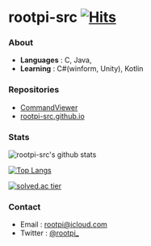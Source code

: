 # rootpi-src [![Hits](https://hits.seeyoufarm.com/api/count/incr/badge.svg?url=https%3A%2F%2Fgithub.com%2Frootpi-src&count_bg=%2379C83D&title_bg=%23555555&icon=&icon_color=%23E7E7E7&title=hits&edge_flat=false)](https://hits.seeyoufarm.com)

### About
- **Languages** : C, Java, 
- **Learning** : C#(winform, Unity), Kotlin

### Repositories
- [CommandViewer](https://github.com/rootpi-src/CommandViewer)
- [rootpi-src.github.io](https://rootpi-src.github.io/)

### Stats
![rootpi-src's github stats](https://github-readme-stats.vercel.app/api?username=rootpi-src&show_icons=true)

[![Top Langs](https://github-readme-stats.vercel.app/api/top-langs/?username=rootpi-src&exclude_repo=rootpi-src.github.io,HexoBlog,solved.ac&layout=compact)](https://github.com/anuraghazra/github-readme-stats)

[![solved.ac tier](http://mazassumnida.wtf/api/generate_badge?boj=rootpi)](https://github.com/rootpi-src/solved.ac)

### Contact
- Email : rootpi@icloud.com
- Twitter : [@rootpi_](https://twitter.com/rootpi_)
